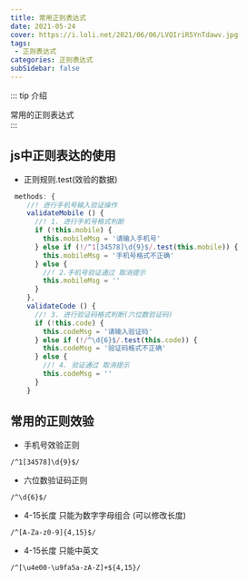 ```yaml
---
title: 常用正则表达式
date: 2021-05-24
cover: https://i.loli.net/2021/06/06/LVQIriR5YnTdawv.jpg
tags:
 - 正则表达式
categories: 正则表达式
subSidebar: false
---
```


::: tip 介绍

常用的正则表达式<br>
:::

<!-- more -->

## js中正则表达的使用 

* 正则规则.test(效验的数据)

```js
 methods: {
    //! 进行手机号输入验证操作
    validateMobile () {
      //! 1. 进行手机号格式判断
      if (!this.mobile) {
        this.mobileMsg = '请输入手机号'
      } else if (!/^1[34578]\d{9}$/.test(this.mobile)) {
        this.mobileMsg = '手机号格式不正确'
      } else {
        //! 2.手机号验证通过 取消提示
        this.mobileMsg = ''
      }
    },
    validateCode () {
      //! 3. 进行验证码格式判断(六位数验证码)
      if (!this.code) {
        this.codeMsg = '请输入验证码'
      } else if (!/^\d{6}$/.test(this.code)) {
        this.codeMsg = '验证码格式不正确'
      } else {
        //! 4. 验证通过 取消提示
        this.codeMsg = ''
      }
    }
```

## 常用的正则效验

* 手机号效验正则

```正则表达式
/^1[34578]\d{9}$/
```

* 六位数验证码正则

```正则表达式
/^\d{6}$/
```

* 4-15长度 只能为数字字母组合 (可以修改长度)

```
/^[A-Za-z0-9]{4,15}$/
```

* 4-15长度 只能中英文 

```
/^[\u4e00-\u9fa5a-zA-Z]+${4,15}/
```

